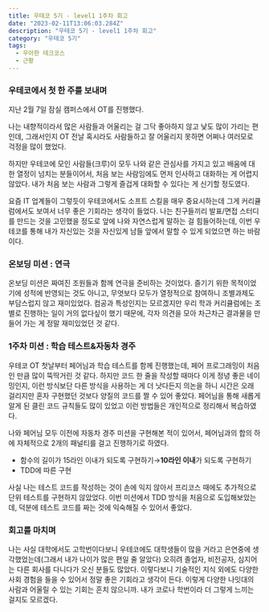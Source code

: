 ```yaml
---
title: 우테코 5기 - level1 1주차 회고
date: "2023-02-11T13:06:03.284Z"
description: "우테코 5기 - level1 1주차 회고"
category: "우테코 5기"
tags:
  - 우아한 테크코스
  - 근황
---
```


### 우테코에서 첫 한 주를 보내며

지난 2월 7일 잠실 캠퍼스에서 OT를 진행했다.

나는 내향적이라서 많은 사람들과 어울리는 걸 그닥 좋아하지 않고 낯도 많이 가리는 편인데, 그래서인지 OT 전날 혹시라도 사람들하고 잘 어울리지 못하면 어쩌나 여러모로 걱정을 많이 했었다.

하지만 우테코에 모인 사람들(크루)이 모두 나와 같은 관심사를 가지고 있고 배움에 대한 열정이 넘치는 분들이어서, 처음 보는 사람임에도 먼저 인사하고 대화하는 게 어렵지 않았다. 내가 처음 보는 사람과 그렇게 즐겁게 대화할 수 있다는 게 신기할 정도였다.

요즘 IT 업계들이 그렇듯이 우테코에서도 소프트 스킬을 매우 중요시하는데 그게 커리큘럼에서도 보여서 너무 좋은 기회라는 생각이 들었다. 나는 친구들끼리 발표/면접 스터디를 만드는 것을 고민했을 정도로 앞에 나와 자연스럽게 말하는 걸 힘들어하는데, 이번 우테코를 통해 내가 자신있는 것을 자신있게 남들 앞에서 말할 수 있게 되었으면 하는 바람이다.

### 온보딩 미션 : 연극

온보딩 미션은 짜여진 조원들과 함께 연극을 준비하는 것이었다. 즐기기 위한 목적이었기에 성적에 반영되는 것도 아니고, 무엇보다 모두가 열정적으로 참여하니 조별과제도 부담스럽지 않고 재미있었다. 컴공과 특성인지는 모르겠지만 우리 학과 커리큘럼에는 조별로 진행하는 일이 거의 없다싶이 했기 때문에, 각자 의견을 모아 차근차근 결과물을 만들어 가는 게 정말 재미있었던 것 같다.

### 1주차 미션 : 학습 테스트&자동차 경주

우테코 OT 첫날부터 페어님과 학습 테스트를 함께 진행했는데, 페어 프로그래밍이 처음인 만큼 많이 뚝딱거린 것 같다. 하지만 코드 한 줄을 작성할 때마다 이게 정녕 좋은 네이밍인지, 이런 방식보단 다른 방식을 사용하는 게 더 낫다든지 의논을 하니 시간은 오래 걸리지만 혼자 구현했던 것보다 양질의 코드를 짤 수 있어 좋았다. 페어님을 통해 새롭게 알게 된 클린 코드 규칙들도 많이 있었고 이런 방법들은 개인적으로 정리해서 복습하였다.

나와 페어님 모두 이전에 자동차 경주 미션을 구현해본 적이 있어서, 페어님과의 합의 하에 자체적으로 2개의 패널티를 걸고 진행하기로 하였다.

- 함수의 길이가 15라인 이내가 되도록 구현하기→**10라인 이내**가 되도록 구현하기
- TDD에 따른 구현

사실 나는 테스트 코드를 작성하는 것이 손에 익지 않아서 프리코스 때에도 추가적으로 단위 테스트를 구현하지 않았었다. 이번 미션에서 TDD 방식을 처음으로 도입해보았는데, 덕분에 테스트 코드를 짜는 것에 익숙해질 수 있어서 좋았다.

### 회고를 마치며

나는 사실 대학에서도 고학번이다보니 우테코에도 대학생들이 많을 거라고 은연중에 생각했었는데(그래서 내가 나이가 많은 편일 줄 알았다) 오히려 졸업자, 비전공자, 심지어는 다른 회사를 다니다가 오신 분들도 많았다. 이렇다보니 기술적인 지식 외에도 다양한 사회 경험을 들을 수 있어서 정말 좋은 기회라고 생각이 든다. 이렇게 다양한 나잇대의 사람과 어울릴 수 있는 기회는 흔치 않으니까. 내가 코로나 학번이라 더 그렇게 느끼는 걸지도 모르겠다.
